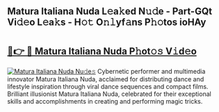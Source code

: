 ## Matura Italiana Nuda L𝚎a𝚔ed N𝚞𝚍e - Part-GQt Vi𝚍𝚎o L𝚎a𝚔s - H𝚘𝚝 O𝚗𝚕yf𝚊ns P𝚑𝚘tos ioHAy

# <h2><a href="http://kf9yyxk.oniu.top/?m=Matura+Italiana+Nuda">🔗👉 🔴 Matura Italiana Nuda P𝚑ot𝚘𝚜 V𝚒d𝚎o</a></h2>

[![Matura Italiana Nuda Nu𝚍e𝚜](https://i.imgur.com/0qMVB7G.gif)](http://kf9yyxk.oniu.top/?m=Matura+Italiana+Nuda)
Cybernetic performer and multimedia innovator Matura Italiana Nuda, acclaimed for distributing dance and lifestyle inspiration through viral dance sequences and compact films. Brilliant illusionist Matura Italiana Nuda, celebrated for their exceptional skills and accomplishments in creating and performing magic tricks.  
